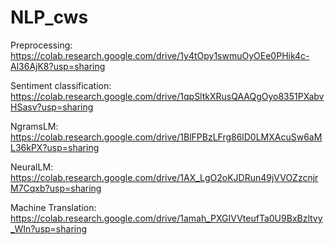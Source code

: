# NLP_cws

Preprocessing:
https://colab.research.google.com/drive/1y4tOpy1swmuOyOEe0PHik4c-Al36AjK8?usp=sharing

Sentiment classification:
https://colab.research.google.com/drive/1qpSltkXRusQAAQgOyo8351PXabvHSasv?usp=sharing

NgramsLM:
https://colab.research.google.com/drive/1BlFPBzLFrg86lD0LMXAcuSw6aML36kPX?usp=sharing

NeuralLM:
https://colab.research.google.com/drive/1AX_LgO2oKJDRun49jVVOZzcnjrM7Cqxb?usp=sharing

Machine Translation:
https://colab.research.google.com/drive/1amah_PXGIVVteufTa0U9BxBzltvy_WIn?usp=sharing
